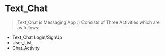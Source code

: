 # Text_Chat
> Text_Chat is Messaging App :)
Consists of Three Activities which are as follows:

* Text_Chat Login/SignUp
* User_List
* Chat_Activity

